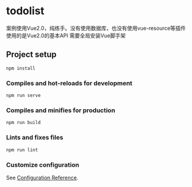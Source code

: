 # todolist
案例使用Vue2.0，纯练手。没有使用数据库，也没有使用vue-resource等插件
使用的是Vue2.0的基本API
需要全局安装Vue脚手架
## Project setup
```
npm install
```

### Compiles and hot-reloads for development
```
npm run serve
```

### Compiles and minifies for production
```
npm run build
```

### Lints and fixes files
```
npm run lint
```

### Customize configuration
See [Configuration Reference](https://cli.vuejs.org/config/).
